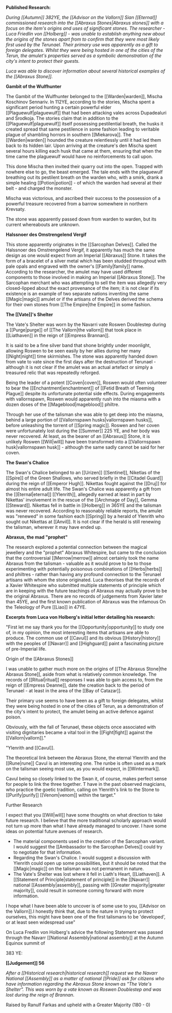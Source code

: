 **Published Research:**

*During [[Autumn]] 382YE, the [[Advisor on the Vallorn]] Sian [[Eternal]] commissioned research into the [[Abraxus Stones|Abraxus stones]] with a focus on the item's origins and uses of significant stones. The researcher - Luca Friedlin von [[Holberg]] - was unable to establish anything new about the origins of the stones apart from to confirm that they were most likely first used by the Terunael. Their primary use was apparently as a gift to foreign delegates. Whilst they were being hosted in one of the cities of the Terun, the amulet's properties served as a symbolic demonstration of the city's intent to protect their guests.*

*Luca was able to discover information about several historical examples of the [[Abraxus Stone]].*

**Gambit of the Wulfhunter**

The Gambit of the Wulfhunter belonged to the [[Warden|warden]], Mischa Koschinov Sennariv. In 112YE, according to the stories, Mischa spent a significant period hunting a certain powerful elder [[Plaguewulf|plaguewulf]] that had been attacking vales across Dupadealuri and Srodkoja. The stories claim that in addition to the [[Plaguewulf|plaguewulf]] itself possessing pestilential breath, the husks it created spread that same pestilence in some fashion leading to veritable plague of shambling horrors in southern [[Miekarova]]. The [[Warden|warden]] hounded the creature relentlessly until it had led them back to its hidden lair. Upon arriving at the creature's den Mischa spent several hours killing each husk that came at them, ensuring that when the time came the plaguewulf would have no reinforcements to call upon.

This done Mischa then invited their quarry out into the open. Trapped with nowhere else to go, the beast emerged. The tale ends with the plaguewulf breathing out its pestilent breath on the warden who, with a smirk, drank a simple healing [[Potion|potion]] - of which the warden had several at their belt - and charged the monster.

Mischa was victorious, and ascribed their success to the possession of a powerful treasure recovered from a barrow somewhere in northern Krevsaty.

The stone was apparently passed down from warden to warden, but its current whereabouts are unknown.


**Halssnoer des Omstrengelend Vergif**

This stone apparently originates in the [[Sarcophan Delves]]. Called the Halssnoer des Omstrengelend Vergif, it apparently has much the same design as one would expect from an Imperial [[Abraxus]] Stone. It takes the form of a bracelet of a silver metal which has been studded throughout with pale opals and engraved with the owner's [[Family|family]] name. According to the researcher, the amulet may have used different components to those involved in making an Imperial [[Abraxus Stone]]. The Sarcophan merchant who was attempting to sell the item was allegedly very closed-lipped about the exact provenance of the item; it is not clear if its existence is an example of two separate nations inventing the same [[Magic|magic]] amulet or if the artisans of the Delves derived the schema for their own stones from [[The Empire|the Empire]] in some fashion.

**The [[Vate]]'s Shelter**

The Vate's Shelter was worn by the Navarri vate Roswen Doublestep during a [[Purge|purge]] of [[The Vallorn|the vallorn]] that took place in [[Liathaven]] in the reign of [[Empress Brannan]].

It is said to be a fine silver band that shone brightly under moonlight, allowing Roswen to be seen easily by her allies during her many [[Night|night]] time skirmishes. The stone was apparently handed down from vate to vate since the first days after the destruction of Terunael - although it is not clear if the amulet was an actual artefact or simply a treasured relic that was repeatedly reforged.

Being the leader of a potent [[Coven|coven]], Roswen would often volunteer to bear the [[Enchantment|enchantment]] of [[Fetid Breath of Teeming Plague]] despite its unfortunate potential side effects. During engagements with vallornspawn, Roswen would apparently rush into the miasma with a dozen doses of the [[Mageblood|mageblood]] philtre.

Through her use of the talisman she was able to get deep into the miasma, behind a large portion of [[Vallornspawn husks|vallornspawn husks]], before unleashing the torrent of [[Spring magic]]. Roswen and her coven were unfortunately lost during the [[Summer]] 225 YE, and her body was never recovered. At least, as the bearer of an [[Abraxus]] Stone, it is unlikely Roswen [[Will|will]] have been transformed into a [[Vallornspawn husk|vallornspawn husk]] - although the same sadly cannot be said for her coven.

**The Swan's Chalice**

The Swan's Chalice belonged to an [[Urizen]] [[Sentinel]], Niketlas of the [[Spire]] of the Green Shallows, who served briefly in the [[Citadel Guard]] during the reign of [[Emperor Hugh]]. Nikettas fought against the [[Druj]] for almost his entire adult life. The Swan's Chalice was apparently a gift from the [[Eternal|eternal]] [[Ylenrith]], allegedly earned at least in part by Nikettas' involvement in the rescue of the [[Archmage of Day]], Gemma [[Steward]]. Nikettas fell in battle in [[Holberg]] in 365YE and the talisman was never recovered. According to reasonably reliable reports, the amulet was "renewed" in some fashion each [[Spring]] by a herald of Ylenrith who sought out Nikettas at [[Anvil]]. It is not clear if the herald is still renewing the talisman, wherever it may have ended up.

**Abraxus, the mad "prophet"**

The research explored a potential connection between the magical jewellery and the "prophet" Abraxus Whitespire, but came to the conclusion that the controversial [[Merrow|merrow]] almost certainly took the name Abraxus from the talisman - valuable as it would prove to be to those experimenting with potentially poisonous combinations of [[Herbs|herbs]] and philtres - rather than having any profound connection to the Terunael artisans with whom the stone originated. Luca theorises that the records of a Xavier Whitespire who submitted multiple statements of principle which are in keeping with the future teachings of Abraxus may actually prove to be the original Abraxus. There are no records of judgements from Xavier later than 45YE, and the first known publication of Abraxus was the infamous On the Teleology of Pure [[Liao]] in 47YE.

**Excerpts from Luca von Holberg's initial letter detailing his research:**

"First let me say thank you for the [[Opportunity|opportunity]] to study one of, in my opinion, the most interesting items that artisans are able to produce. The common use of [[Cavul]] and its obvious [[History|history]] with the peoples of [[Navarr]] and [[Highguard]] paint a fascinating picture of pre-Imperial life.

Origin of the [[Abraxus Stones]]

I was unable to gather much more on the origins of [[The Abraxus Stone|the Abraxus Stone]], aside from what is relatively common knowledge. The records of [[Ritual|ritual]] responses I was able to gain access to, from the reign of [[Empress Deanne]], date the creation back to the period of Terunael - at least in the area of the [[Bay of Catazar]].

Their primary use seems to have been as a gift to foreign delegates, whilst they were being hosted in one of the cities of Terun, as a demonstration of the city's intent to protect, the amulet being an active defence against poison.

Obviously, with the fall of Terunael, these objects once associated with visiting dignitaries became a vital tool in the [[Fight|fight]] against the [[Vallorn|vallorn]]."

"Ylenrith and [[Cavul]].

The theoretical link between the Abraxus Stone, the eternal Ylenrith and the [[Rune|rune]] Cavul is an interesting one. The runbe is often used as a mark on the talisman seeing most use, as you would expect, in [[Wintermark]].

Cavul being so closely linked to the Swan it, of course, makes perfect sense for people to link the three together. T have in the past observed magicians, who practice the goetic tradition, calling on Ylenrith's link to the Stone to [[Purify|purify]] [[Venom|venom]] within the target."

Further Research

I expect that you [[Will|will]] have some thoughts on what direction to take future research. I believe that the more traditional scholarly approach would not turn up more than what I have already managed to uncover. I have some ideas on potential future avenues of research.

- ﻿﻿The material components used in the creation of the Sarcophan variant. I would suggest the [[Ambassador to the Sarcophan Delves]] could try to negotiate for that information.
- ﻿﻿Regarding the Swan's Chalice. I would suggest a discussion with Ylenrith could open up some possibilities, but it should be noted that the [[Magic|magic]] on the talisman was not permanent in nature.
- ﻿﻿The Vate's Shelter was lost where it fell in Liath's Heart, [[Liathaven]].  A [[Statement of Principle|statement of principle]] in the [[Navarr]] national [[Assembly|assembly]], passing with [[Greater majority|greater majority]], could result in someone coming forward with more information.

I hope what I have been able to uncover is of some use to you, [[Advisor on the Vallorn]].I honestly think that, due to the nature in trying to protect ourselves, this might have been one of the first talismans to be 'developed', or at least seen widespread use"

On Luca Fredlin von Holberg's advice the following Statement was passed through the Navarr [[National Assembly|national assembly]] at the Autumn Equinox summit of

383 YE:

**[[Judgement]] 56**

*After a [[Historical research|historical research]] request we the Navarr National [[Assembly]] as a matter of national [[Pride]] ask for citizens who have information regarding the Abraxus Stone known as "The Vate's Shelter". This was worn by a vate known as Roswen Doublestep and was lost during the reign of Brannan.*

Raised by Ranulf Farkas and upheld with a Greater Majority (180 - 0)